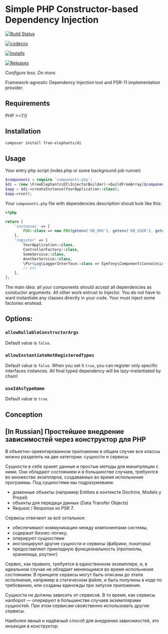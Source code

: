 # Simple PHP Constructor-based Dependency Injection

[![Build Status](https://travis-ci.org/FreeElephants/php-di.svg?branch=master)](https://travis-ci.org/FreeElephants/php-di)

[![codecov](https://codecov.io/gh/FreeElephants/php-di/branch/master/graph/badge.svg)](https://codecov.io/gh/FreeElephants/php-di)

[![Installs](https://img.shields.io/packagist/dt/free-elephants/di.svg)](https://packagist.org/packages/free-elephants/di)

[![Releases](https://img.shields.io/packagist/v/free-elephants/di.svg)](https://github.com/FreeElephants/php-di/releases)

_Configure less. Do more._  

Framework-agnostic Dependency Injection tool and PSR-11 implementation provider. 

## Requirements

PHP >=7.0

## Installation

```bash
composer install free-elephants/di
```

## Usage

Your entry php script (index.php or some background-job runner)
```php
$components = require 'components.php';
$di = (new \FreeElephants\DI\InjectorBuilder)->buildFromArray($components);
$app = $di->createInstance(YourApplication::class);
$app->run();
```

Your `components.php` file with dependencies description shoud look like this:
```php
<?php

return [
    'instanses' => [
        PDO::class => new PDO(getenv('DB_DNS'), getenv('DB_USER'), getenv('DB_PASS')),
    ],
    'register' => [
        YourApplication::class,
        ControllerFactory::class,
        SomeService::class,
        AnotherService::class,
        \Psr\Log\LoggerInterface::class => Symfony\Component\Console\Logger\ConsoleLogger::class
        // etc
    ],
];
```

The main idea: all your components should accept all dependencies as constuctor arguments.  All other work entrust to Injector.
You do not have to want instantiate any classes directly in your code. Your must inject some factories enstead.   

## Options:

### `allowNullableConstructorArgs`
Default value is `false`.  

### `allowInstantiateNotRegisteredTypes` 
Default value is `false`. When you set it `true`, you can register only specific interfaces instances. All final typed dependency will be lazy-instantiated by chain!  

### `useIdAsTypeName`
Default value is `true`. 

## Conception

## [In Russian] Простейшее внедрение зависимостей через конструктор для PHP 

В объектно-ориентированном приложении в общем случае все классы можно разделить на две категории: сущности и сервисы

Сущности в себе хранят данные и простые методы для манипуляции с ними. Они обладают состоянием и в большинстве случаев, требуются во множестве экзепляров, создаваемых во время испольнения программы. 
Под сущностями мы подразумеваем:
- доменные объекты (например Entities в контексте Doctrine, Models у Propel)
- объекты для передаци данных (Data Transfer Objects)
- Request / Response из PSR 7. 

Сервисы отвечают за всё остальное: 
- обеспечивают коммуникацию между компонентами системы, 
- содержат бизнес-логику,
- оперируют сущностями
- инстанцируют другие сущности и сервисы (фабрики, локаторы)
- предоставляют прикладную функциональность (протоколы, хранилища, роутинг) 

Сервис, как правило, требуется в единственном экземпляре, и, в идеальном случае не обладает меняющимся во время испольнения состоянием. В принципе сервисы могут быть описаны до этапа исполнения, например в статическом файле, и быть получены в коде по требованию, или созданы единожды при запуске приложения.   
 
Сущности не должны зависить от сервисов. В то время, как сервисы наоборот — оперируют в большинстве случаев экземплярами сущностей. При этом сервисам свойственно использовать другие сервисы. 

Наиболее явный и надёжный способ для внедрения зависимостей, это инъекция в конструктор.   
